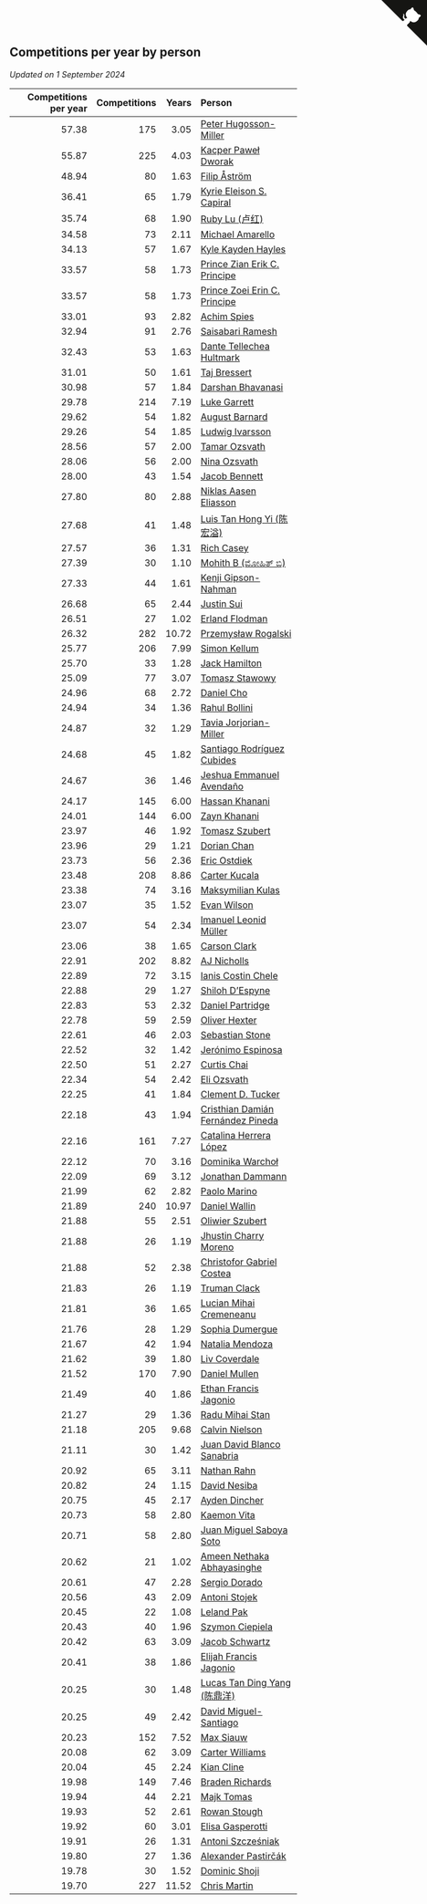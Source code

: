 ## Competitions per year by person

*Updated on  1 September 2024*

| Competitions per year | Competitions | Years | Person |
| ---: | ---: | ---: | :--- |
| 57.38 | 175 | 3.05 | [Peter Hugosson-Miller](https://www.worldcubeassociation.org/persons/2021HUGO01) |
| 55.87 | 225 | 4.03 | [Kacper Paweł Dworak](https://www.worldcubeassociation.org/persons/2020DWOR01) |
| 48.94 | 80 | 1.63 | [Filip Åström](https://www.worldcubeassociation.org/persons/2023ASTR01) |
| 36.41 | 65 | 1.79 | [Kyrie Eleison S. Capiral](https://www.worldcubeassociation.org/persons/2022CAPI02) |
| 35.74 | 68 | 1.90 | [Ruby Lu (卢红)](https://www.worldcubeassociation.org/persons/2022LURU01) |
| 34.58 | 73 | 2.11 | [Michael Amarello](https://www.worldcubeassociation.org/persons/2022AMAR09) |
| 34.13 | 57 | 1.67 | [Kyle Kayden Hayles](https://www.worldcubeassociation.org/persons/2022HAYL02) |
| 33.57 | 58 | 1.73 | [Prince Zian Erik C. Principe](https://www.worldcubeassociation.org/persons/2022PRIN08) |
| 33.57 | 58 | 1.73 | [Prince Zoei Erin C. Principe](https://www.worldcubeassociation.org/persons/2022PRIN09) |
| 33.01 | 93 | 2.82 | [Achim Spies](https://www.worldcubeassociation.org/persons/2021SPIE01) |
| 32.94 | 91 | 2.76 | [Saisabari Ramesh](https://www.worldcubeassociation.org/persons/2021RAME01) |
| 32.43 | 53 | 1.63 | [Dante Tellechea Hultmark](https://www.worldcubeassociation.org/persons/2023HULT01) |
| 31.01 | 50 | 1.61 | [Taj Bressert](https://www.worldcubeassociation.org/persons/2023BRES01) |
| 30.98 | 57 | 1.84 | [Darshan Bhavanasi](https://www.worldcubeassociation.org/persons/2022BHAV01) |
| 29.78 | 214 | 7.19 | [Luke Garrett](https://www.worldcubeassociation.org/persons/2017GARR05) |
| 29.62 | 54 | 1.82 | [August Barnard](https://www.worldcubeassociation.org/persons/2022BARN21) |
| 29.26 | 54 | 1.85 | [Ludwig Ivarsson](https://www.worldcubeassociation.org/persons/2022IVAR01) |
| 28.56 | 57 | 2.00 | [Tamar Ozsvath](https://www.worldcubeassociation.org/persons/2022OZSV04) |
| 28.06 | 56 | 2.00 | [Nina Ozsvath](https://www.worldcubeassociation.org/persons/2022OZSV03) |
| 28.00 | 43 | 1.54 | [Jacob Bennett](https://www.worldcubeassociation.org/persons/2023BENN04) |
| 27.80 | 80 | 2.88 | [Niklas Aasen Eliasson](https://www.worldcubeassociation.org/persons/2021ELIA01) |
| 27.68 | 41 | 1.48 | [Luis Tan Hong Yi (陈宏溢)](https://www.worldcubeassociation.org/persons/2023YILU01) |
| 27.57 | 36 | 1.31 | [Rich Casey](https://www.worldcubeassociation.org/persons/2023CASE06) |
| 27.39 | 30 | 1.10 | [Mohith B (ಮೋಹಿತ್ ಬಿ)](https://www.worldcubeassociation.org/persons/2023BMOH01) |
| 27.33 | 44 | 1.61 | [Kenji Gipson-Nahman](https://www.worldcubeassociation.org/persons/2023GIPS01) |
| 26.68 | 65 | 2.44 | [Justin Sui](https://www.worldcubeassociation.org/persons/2022SUIJ01) |
| 26.51 | 27 | 1.02 | [Erland Flodman](https://www.worldcubeassociation.org/persons/2023FLOD01) |
| 26.32 | 282 | 10.72 | [Przemysław Rogalski](https://www.worldcubeassociation.org/persons/2013ROGA02) |
| 25.77 | 206 | 7.99 | [Simon Kellum](https://www.worldcubeassociation.org/persons/2016KELL12) |
| 25.70 | 33 | 1.28 | [Jack Hamilton](https://www.worldcubeassociation.org/persons/2023HAMI08) |
| 25.09 | 77 | 3.07 | [Tomasz Stawowy](https://www.worldcubeassociation.org/persons/2021STAW01) |
| 24.96 | 68 | 2.72 | [Daniel Cho](https://www.worldcubeassociation.org/persons/2021CHOD01) |
| 24.94 | 34 | 1.36 | [Rahul Bollini](https://www.worldcubeassociation.org/persons/2023BOLL01) |
| 24.87 | 32 | 1.29 | [Tavia Jorjorian-Miller](https://www.worldcubeassociation.org/persons/2023JORJ01) |
| 24.68 | 45 | 1.82 | [Santiago Rodríguez Cubides](https://www.worldcubeassociation.org/persons/2022CUBI01) |
| 24.67 | 36 | 1.46 | [Jeshua Emmanuel Avendaño](https://www.worldcubeassociation.org/persons/2023AVEN01) |
| 24.17 | 145 | 6.00 | [Hassan Khanani](https://www.worldcubeassociation.org/persons/2018KHAN26) |
| 24.01 | 144 | 6.00 | [Zayn Khanani](https://www.worldcubeassociation.org/persons/2018KHAN28) |
| 23.97 | 46 | 1.92 | [Tomasz Szubert](https://www.worldcubeassociation.org/persons/2022SZUB02) |
| 23.96 | 29 | 1.21 | [Dorian Chan](https://www.worldcubeassociation.org/persons/2023DORI01) |
| 23.73 | 56 | 2.36 | [Eric Ostdiek](https://www.worldcubeassociation.org/persons/2022OSTD01) |
| 23.48 | 208 | 8.86 | [Carter Kucala](https://www.worldcubeassociation.org/persons/2015KUCA01) |
| 23.38 | 74 | 3.16 | [Maksymilian Kulas](https://www.worldcubeassociation.org/persons/2021KULA02) |
| 23.07 | 35 | 1.52 | [Evan Wilson](https://www.worldcubeassociation.org/persons/2023WILS11) |
| 23.07 | 54 | 2.34 | [Imanuel Leonid Müller](https://www.worldcubeassociation.org/persons/2022MULL02) |
| 23.06 | 38 | 1.65 | [Carson Clark](https://www.worldcubeassociation.org/persons/2023CLAR02) |
| 22.91 | 202 | 8.82 | [AJ Nicholls](https://www.worldcubeassociation.org/persons/2015NICH04) |
| 22.89 | 72 | 3.15 | [Ianis Costin Chele](https://www.worldcubeassociation.org/persons/2021CHEL01) |
| 22.88 | 29 | 1.27 | [Shiloh D’Espyne](https://www.worldcubeassociation.org/persons/2023DESP01) |
| 22.83 | 53 | 2.32 | [Daniel Partridge](https://www.worldcubeassociation.org/persons/2022PART02) |
| 22.78 | 59 | 2.59 | [Oliver Hexter](https://www.worldcubeassociation.org/persons/2022HEXT01) |
| 22.61 | 46 | 2.03 | [Sebastian Stone](https://www.worldcubeassociation.org/persons/2022STON09) |
| 22.52 | 32 | 1.42 | [Jerónimo Espinosa](https://www.worldcubeassociation.org/persons/2023ESPI07) |
| 22.50 | 51 | 2.27 | [Curtis Chai](https://www.worldcubeassociation.org/persons/2022CHAI02) |
| 22.34 | 54 | 2.42 | [Eli Ozsvath](https://www.worldcubeassociation.org/persons/2022OZSV01) |
| 22.25 | 41 | 1.84 | [Clement D. Tucker](https://www.worldcubeassociation.org/persons/2022TUCK09) |
| 22.18 | 43 | 1.94 | [Cristhian Damián Fernández Pineda](https://www.worldcubeassociation.org/persons/2022PINE05) |
| 22.16 | 161 | 7.27 | [Catalina Herrera López](https://www.worldcubeassociation.org/persons/2017LOPE31) |
| 22.12 | 70 | 3.16 | [Dominika Warchoł](https://www.worldcubeassociation.org/persons/2021WARC01) |
| 22.09 | 69 | 3.12 | [Jonathan Dammann](https://www.worldcubeassociation.org/persons/2021DAMM01) |
| 21.99 | 62 | 2.82 | [Paolo Marino](https://www.worldcubeassociation.org/persons/2021MARI04) |
| 21.89 | 240 | 10.97 | [Daniel Wallin](https://www.worldcubeassociation.org/persons/2013WALL03) |
| 21.88 | 55 | 2.51 | [Oliwier Szubert](https://www.worldcubeassociation.org/persons/2022SZUB01) |
| 21.88 | 26 | 1.19 | [Jhustin Charry Moreno](https://www.worldcubeassociation.org/persons/2023MORE20) |
| 21.88 | 52 | 2.38 | [Christofor Gabriel Costea](https://www.worldcubeassociation.org/persons/2022COST03) |
| 21.83 | 26 | 1.19 | [Truman Clack](https://www.worldcubeassociation.org/persons/2023CLAC02) |
| 21.81 | 36 | 1.65 | [Lucian Mihai Cremeneanu](https://www.worldcubeassociation.org/persons/2023CREM01) |
| 21.76 | 28 | 1.29 | [Sophia Dumergue](https://www.worldcubeassociation.org/persons/2023DUME02) |
| 21.67 | 42 | 1.94 | [Natalia Mendoza](https://www.worldcubeassociation.org/persons/2022MEND24) |
| 21.62 | 39 | 1.80 | [Liv Coverdale](https://www.worldcubeassociation.org/persons/2022COVE02) |
| 21.52 | 170 | 7.90 | [Daniel Mullen](https://www.worldcubeassociation.org/persons/2016MULL04) |
| 21.49 | 40 | 1.86 | [Ethan Francis Jagonio](https://www.worldcubeassociation.org/persons/2022JAGO03) |
| 21.27 | 29 | 1.36 | [Radu Mihai Stan](https://www.worldcubeassociation.org/persons/2023STAN09) |
| 21.18 | 205 | 9.68 | [Calvin Nielson](https://www.worldcubeassociation.org/persons/2014NIEL03) |
| 21.11 | 30 | 1.42 | [Juan David Blanco Sanabria](https://www.worldcubeassociation.org/persons/2023SANA04) |
| 20.92 | 65 | 3.11 | [Nathan Rahn](https://www.worldcubeassociation.org/persons/2021RAHN01) |
| 20.82 | 24 | 1.15 | [David Nesiba](https://www.worldcubeassociation.org/persons/2023NESI01) |
| 20.75 | 45 | 2.17 | [Ayden Dincher](https://www.worldcubeassociation.org/persons/2022DINC01) |
| 20.73 | 58 | 2.80 | [Kaemon Vita](https://www.worldcubeassociation.org/persons/2021VITA01) |
| 20.71 | 58 | 2.80 | [Juan Miguel Saboya Soto](https://www.worldcubeassociation.org/persons/2021SOTO01) |
| 20.62 | 21 | 1.02 | [Ameen Nethaka Abhayasinghe](https://www.worldcubeassociation.org/persons/2023ABHA02) |
| 20.61 | 47 | 2.28 | [Sergio Dorado](https://www.worldcubeassociation.org/persons/2022CORR05) |
| 20.56 | 43 | 2.09 | [Antoni Stojek](https://www.worldcubeassociation.org/persons/2022STOJ03) |
| 20.45 | 22 | 1.08 | [Leland Pak](https://www.worldcubeassociation.org/persons/2023PAKL02) |
| 20.43 | 40 | 1.96 | [Szymon Ciepiela](https://www.worldcubeassociation.org/persons/2022CIEP01) |
| 20.42 | 63 | 3.09 | [Jacob Schwartz](https://www.worldcubeassociation.org/persons/2021SCHW01) |
| 20.41 | 38 | 1.86 | [Elijah Francis Jagonio](https://www.worldcubeassociation.org/persons/2022JAGO02) |
| 20.25 | 30 | 1.48 | [Lucas Tan Ding Yang (陈鼎洋)](https://www.worldcubeassociation.org/persons/2023YANG10) |
| 20.25 | 49 | 2.42 | [David Miguel-Santiago](https://www.worldcubeassociation.org/persons/2022MIGU02) |
| 20.23 | 152 | 7.52 | [Max Siauw](https://www.worldcubeassociation.org/persons/2017SIAU02) |
| 20.08 | 62 | 3.09 | [Carter Williams](https://www.worldcubeassociation.org/persons/2021WILL06) |
| 20.04 | 45 | 2.24 | [Kian Cline](https://www.worldcubeassociation.org/persons/2022CLIN01) |
| 19.98 | 149 | 7.46 | [Braden Richards](https://www.worldcubeassociation.org/persons/2017RICH02) |
| 19.94 | 44 | 2.21 | [Majk Tomas](https://www.worldcubeassociation.org/persons/2022TOMA05) |
| 19.93 | 52 | 2.61 | [Rowan Stough](https://www.worldcubeassociation.org/persons/2022STOU01) |
| 19.92 | 60 | 3.01 | [Elisa Gasperotti](https://www.worldcubeassociation.org/persons/2021GASP01) |
| 19.91 | 26 | 1.31 | [Antoni Szcześniak](https://www.worldcubeassociation.org/persons/2023SZCZ04) |
| 19.80 | 27 | 1.36 | [Alexander Pastirčák](https://www.worldcubeassociation.org/persons/2023PAST01) |
| 19.78 | 30 | 1.52 | [Dominic Shoji](https://www.worldcubeassociation.org/persons/2023SHOJ01) |
| 19.70 | 227 | 11.52 | [Chris Martin](https://www.worldcubeassociation.org/persons/2013MART03) |


<a href="https://github.com/jonatanklosko/wca_statistics" class="github-corner" aria-label="View source on Github"><svg width="80" height="80" viewBox="0 0 250 250" style="fill:#151513; color:#fff; position: absolute; top: 0; border: 0; right: 0;" aria-hidden="true"><path d="M0,0 L115,115 L130,115 L142,142 L250,250 L250,0 Z"></path><path d="M128.3,109.0 C113.8,99.7 119.0,89.6 119.0,89.6 C122.0,82.7 120.5,78.6 120.5,78.6 C119.2,72.0 123.4,76.3 123.4,76.3 C127.3,80.9 125.5,87.3 125.5,87.3 C122.9,97.6 130.6,101.9 134.4,103.2" fill="currentColor" style="transform-origin: 130px 106px;" class="octo-arm"></path><path d="M115.0,115.0 C114.9,115.1 118.7,116.5 119.8,115.4 L133.7,101.6 C136.9,99.2 139.9,98.4 142.2,98.6 C133.8,88.0 127.5,74.4 143.8,58.0 C148.5,53.4 154.0,51.2 159.7,51.0 C160.3,49.4 163.2,43.6 171.4,40.1 C171.4,40.1 176.1,42.5 178.8,56.2 C183.1,58.6 187.2,61.8 190.9,65.4 C194.5,69.0 197.7,73.2 200.1,77.6 C213.8,80.2 216.3,84.9 216.3,84.9 C212.7,93.1 206.9,96.0 205.4,96.6 C205.1,102.4 203.0,107.8 198.3,112.5 C181.9,128.9 168.3,122.5 157.7,114.1 C157.9,116.9 156.7,120.9 152.7,124.9 L141.0,136.5 C139.8,137.7 141.6,141.9 141.8,141.8 Z" fill="currentColor" class="octo-body"></path></svg></a><style>.github-corner:hover .octo-arm{animation:octocat-wave 560ms ease-in-out}@keyframes octocat-wave{0%,100%{transform:rotate(0)}20%,60%{transform:rotate(-25deg)}40%,80%{transform:rotate(10deg)}}@media (max-width:500px){.github-corner:hover .octo-arm{animation:none}.github-corner .octo-arm{animation:octocat-wave 560ms ease-in-out}}</style>
